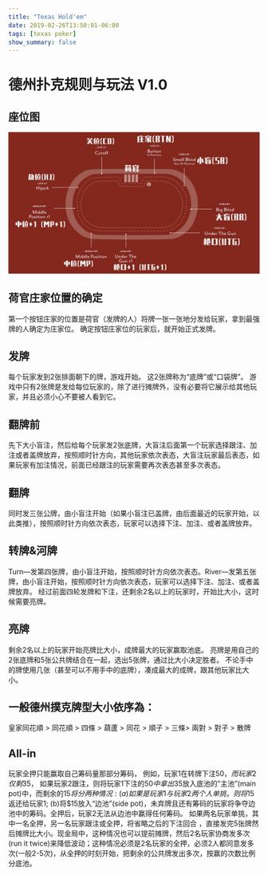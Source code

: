 ```yaml
---
title: "Texas Hold'em"
date: 2019-02-26T13:50:01-06:00
tags: [texas poker]
show_summary: false
---
```



# 德州扑克规则与玩法 V1.0
## 座位图
![ss](./1.jpg)
## 荷官庄家位置的确定
第一个按钮庄家的位置是荷官（发牌的人）将牌一张一张地分发给玩家，拿到最强牌的人确定为庄家位。 确定按钮庄家位的玩家后，就开始正式发牌。
## 发牌
每个玩家发到2张排面朝下的牌，游戏开始。 这2张牌称为“底牌”或“口袋牌”。 游戏中只有2张牌是发给每位玩家的，除了进行摊牌外，没有必要将它展示给其他玩家，并且必须小心不要被人看到它。
## 翻牌前
先下大小盲注，然后给每个玩家发2张底牌，大盲注后面第一个玩家选择跟注、加注或者盖牌放弃，按照顺时针方向，其他玩家依次表态，大盲注玩家最后表态，如果玩家有加注情况，前面已经跟注的玩家需要再次表态甚至多次表态。
## 翻牌
同时发三张公牌，由小盲注开始（如果小盲注已盖牌，由后面最近的玩家开始，以此类推），按照顺时针方向依次表态，玩家可以选择下注、加注、或者盖牌放弃。
## 转牌&河牌
Turn—发第四张牌，由小盲注开始，按照顺时针方向依次表态。River—发第五张牌，由小盲注开始，按照顺时针方向依次表态，玩家可以选择下注、加注、或者盖牌放弃。
经过前面四轮发牌和下注，还剩余2名以上的玩家时，开始比大小，这时候需要亮牌。
## 亮牌
剩余2名以上的玩家开始亮牌比大小，成牌最大的玩家赢取池底。
亮牌是用自己的2张底牌和5张公共牌结合在一起，选出5张牌，通过比大小决定胜者。
不论手中的牌使用几张（甚至可以不用手中的底牌），凑成最大的成牌，跟其他玩家比大小。
## 一般德州撲克牌型大小依序為：
皇家同花順 > 同花順 > 四條 > 葫蘆 > 同花 > 順子 > 三條> 兩對 > 對子 > 散牌
## All-in
玩家全押只能赢取自己筹码量那部分筹码， 例如，玩家1在转牌下注$50，而玩家2仅剩$35， 如果玩家2跟注，则将玩家1下注的$50中拿出$35放入底池的”主池”(main pot)中，而剩余的$15将分两种情况:
(a)如果是玩家1与玩家2两个人单挑，则将$15返还给玩家1;
(b)将$15放入“边池”(side pot)，未弃牌且还有筹码的玩家将争夺边池中的筹码。全押后，玩家2无法从边池中赢得任何筹码。
如果两名玩家单挑，其中一名全押，另一名玩家跟注或全押，将省略之后的下注回合 ，直接发完5张牌然后摊牌比大小。现金局中，这种情况也可以提前摊牌，然后2名玩家协商发多次(run it twice)来降低波动；这种情况必须是2名玩家的全押，必须2人都同意发多次(一般2-5次)，从全押的时刻开始，把剩余的公共牌发出多次，按赢的次数比例分底池。